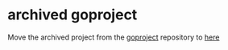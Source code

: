# archived goproject

Move the archived project from the [goproject](https://github.com/futugyou/goproject) repository to [here](https://github.com/futugyou/goproject-archived)
